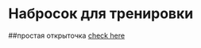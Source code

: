 # Набросок для тренировки
##простая открыточка [check here](https://lisbetherma.github.io/HNYgift/)
